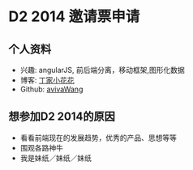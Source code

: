 # D2 2014 邀请票申请

## 个人资料

- 兴趣: angularJS, 前后端分离，移动框架,图形化数据
- 博客: [丁家小花花](http://www.cnblogs.com/avivaWang/)
- Github: [avivaWang](https://github.com/avivaWang)


## 想参加D2 2014的原因

- 看看前端现在的发展趋势，优秀的产品、思想等等
- 围观各路神牛
- 我是妹纸／妹纸／妹纸
